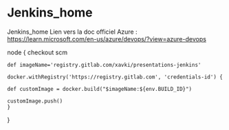 # Jenkins_home
Jenkins_home
Lien vers la doc officiel Azure :  https://learn.microsoft.com/en-us/azure/devops/?view=azure-devops 

node {
    checkout scm

    def imageName='registry.gitlab.com/xavki/presentations-jenkins'

    docker.withRegistry('https://registry.gitlab.com', 'credentials-id') {

    def customImage = docker.build("$imageName:${env.BUILD_ID}")

    customImage.push()
    }
}
